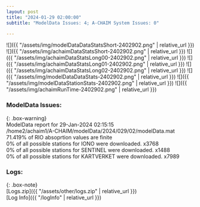 ```yaml
---
layout: post
title: "2024-01-29 02:00:00"
subtitle: "ModelData Issues: 4; A-CHAIM System Issues: 0"

---
```


![]({{ "/assets/img/modelDataDataStatsShort-2402902.png" | relative_url }})
![]({{ "/assets/img/achaimDataStatsShort-2402902.png" | relative_url }})
![]({{ "/assets/img/achaimDataStatsLong00-2402902.png" | relative_url }})
![]({{ "/assets/img/achaimDataStatsLong01-2402902.png" | relative_url }})
![]({{ "/assets/img/achaimDataStatsLong02-2402902.png" | relative_url }})
![]({{ "/assets/img/modelDataDataStats-2402902.png" | relative_url }})
![]({{ "/assets/img/modelDataStationStats-2402902.png" | relative_url }})
![]({{ "/assets/img/achaimRunTime-2402902.png" | relative_url }})


### ModelData Issues:  
  
{: .box-warning}  
 ModelData report for 29-Jan-2024 02:15:15   
 /home2/achaim1/A-CHAIM/modelData/2024/029/02/modelData.mat   
 71.419% of RIO absoprtion values are finite   
 0% of all possible stations for IONO were downloaded. x3768   
 0% of all possible stations for SENTINEL were downloaded. x1488   
 0% of all possible stations for KARTVERKET were downloaded. x7989   
  


### Logs:  
  
{: .box-note}  
[Logs.zip]({{ "/assets/other/logs.zip" | relative_url }})  
[Log Info]({{ "/logInfo" | relative_url }})  
